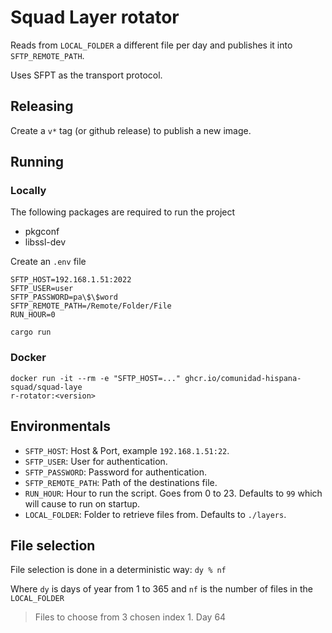 # Squad Layer rotator

Reads from `LOCAL_FOLDER` a different file per day and publishes it into `SFTP_REMOTE_PATH`.

Uses SFPT as the transport protocol.

## Releasing

Create a `v*` tag (or github release) to publish a new image.

## Running

### Locally

The following packages are required to run the project
- pkgconf
- libssl-dev

Create an `.env` file
```
SFTP_HOST=192.168.1.51:2022
SFTP_USER=user
SFTP_PASSWORD=pa\$\$word
SFTP_REMOTE_PATH=/Remote/Folder/File
RUN_HOUR=0
```

```
cargo run
```

### Docker

```
docker run -it --rm -e "SFTP_HOST=..." ghcr.io/comunidad-hispana-squad/squad-laye
r-rotator:<version>
```


## Environmentals
- `SFTP_HOST`: Host & Port, example `192.168.1.51:22`.
- `SFTP_USER`: User for authentication.
- `SFTP_PASSWORD`: Password for authentication.
- `SFTP_REMOTE_PATH`: Path of the destinations file.
- `RUN_HOUR`: Hour to run the script. Goes from 0 to 23. Defaults to `99` which will cause to run on startup.
- `LOCAL_FOLDER`: Folder to retrieve files from. Defaults to `./layers`.

## File selection

File selection is done in a deterministic way: `dy % nf`

Where `dy` is days of year from 1 to 365 and `nf` is the number of files in the `LOCAL_FOLDER`

> Files to choose from 3 chosen index 1. Day 64
